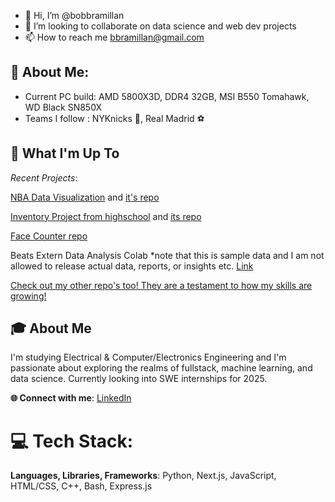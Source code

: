 - 👋 Hi, I’m @bobbramillan
- 🌱 I’m looking to collaborate on data science and web dev projects
- 📫 How to reach me bbramillan@gmail.com

<!---
bobbramillan/bobbramillan is a ✨ special ✨ repository because its `README.md` (this file) appears on your GitHub profile.
You can click the Preview link to take a look at your changes.
--->

## 💫 About Me:
* Current PC build: AMD 5800X3D, DDR4 32GB, MSI B550 Tomahawk, WD Black SN850X
* Teams I follow : NYKnicks 🏀, Real Madrid ⚽

## 🚀 What I'm Up To

*Recent Projects*:

[NBA Data Visualization](https://nba-study-103.streamlit.app/) and [it's repo](https://github.com/man-bug/nba-study-103)

[Inventory Project from highschool](https://inventory-project-lemon.vercel.app/) and [its repo](https://github.com/bobbramillan/InventoryProject)

[Face Counter repo](https://github.com/bobbramillan/faceCounter)

Beats Extern Data Analysis Colab *note that this is sample data and I am not allowed to release actual data, reports, or insights etc. [Link](https://colab.research.google.com/drive/15WoSjmyVPfmqzP6AbyRXb-s2T5U8toNy?usp=sharing)

[Check out my other repo's too! They are a testament to how my skills are growing!](https://github.com/bobbramillan?tab=repositories)

## 🎓 About Me
I'm studying Electrical & Computer/Electronics Engineering and I'm passionate about exploring the realms of fullstack, machine learning, and data science. Currently looking into SWE internships for 2025.

**🌐 Connect with me**: [LinkedIn](https://www.linkedin.com/in/bavananb/)

# 💻 Tech Stack:
**Languages, Libraries, Frameworks**: Python, Next.js, JavaScript, HTML/CSS, C++, Bash, Express.js
